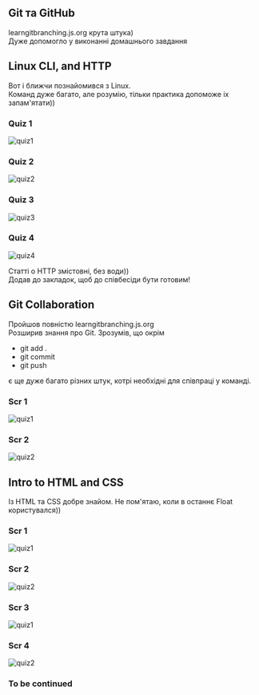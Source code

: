 ## Git та GitHub

learngitbranching.js.org крута штука)<br>
Дуже допомогло у виконанні домашнього завдання

## Linux CLI, and HTTP

Вот і ближчи познайомився з Linux.<br> 
Команд дуже багато, але розумію, тільки практика допоможе іх запам'ятати))
### Quiz 1
![quiz1](/task_linux_cli/scr1.png)
### Quiz 2
![quiz2](/task_linux_cli/scr2.png)
### Quiz 3
![quiz3](/task_linux_cli/scr3.png)
### Quiz 4
![quiz4](/task_linux_cli/scr4.png)

Статті о HTTP змістовні, без води))<br>
Додав до закладок, щоб до співбесіди бути готовим!

## Git Collaboration

Пройшов повністю learngitbranching.js.org<br>
Розширив знання про Git. Зрозумів, що окрім<br>
- git add .
- git commit
- git push

є ще дуже багато різних штук, котрі необхідні для співпраці у команді. 

### Scr 1
![quiz1](/task_git_collaboration/scr1.png)
### Scr 2
![quiz2](/task_git_collaboration/scr2.png)

## Intro to HTML and CSS

Із HTML та CSS добре знайом. Не пом'ятаю, коли в останнє Float користувался))

### Scr 1
![quiz1](/task_html_css_intro/scr1.png)
### Scr 2
![quiz2](/task_html_css_intro/scr2.png)
### Scr 3
![quiz1](/task_html_css_intro/scr3.png)
### Scr 4
![quiz2](/task_html_css_intro/scr4.png)

### To be continued